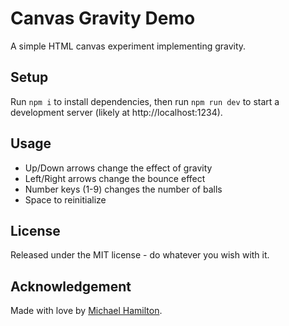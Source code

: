 # Canvas Gravity Demo
A simple HTML canvas experiment implementing gravity.

## Setup
Run `npm i` to install dependencies, then run `npm run dev` to start a development server (likely at http://localhost:1234).

## Usage
* Up/Down arrows change the effect of gravity
* Left/Right arrows change the bounce effect
* Number keys (1-9) changes the number of balls
* Space to reinitialize

## License
Released under the MIT license - do whatever you wish with it.

## Acknowledgement
Made with love by [Michael Hamilton](http://miska.me). 
